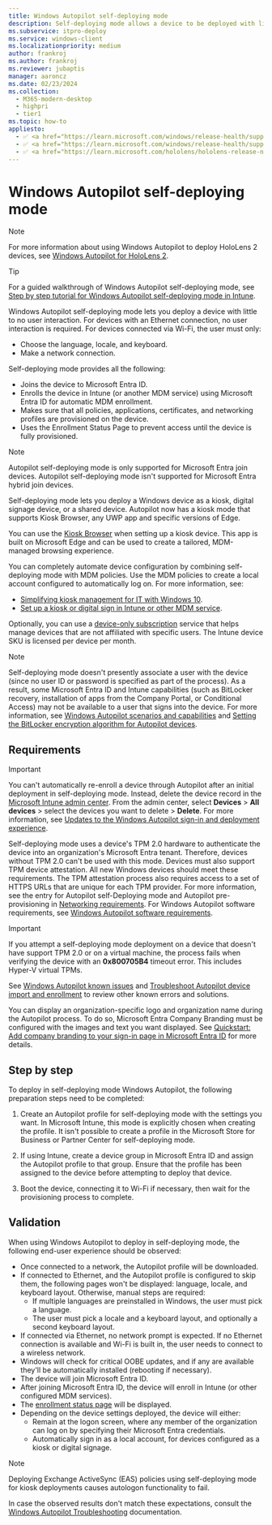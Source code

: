 ```yaml
---
title: Windows Autopilot self-deploying mode
description: Self-deploying mode allows a device to be deployed with little to no user interaction. This mode is designed to deploy Windows as a kiosk, digital signage device, or a shared device.
ms.subservice: itpro-deploy
ms.service: windows-client
ms.localizationpriority: medium
author: frankroj
ms.author: frankroj
ms.reviewer: jubaptis
manager: aaroncz
ms.date: 02/23/2024
ms.collection:
  - M365-modern-desktop
  - highpri
  - tier1
ms.topic: how-to
appliesto:
  - ✅ <a href="https://learn.microsoft.com/windows/release-health/supported-versions-windows-client" target="_blank">Windows 11</a>
  - ✅ <a href="https://learn.microsoft.com/windows/release-health/supported-versions-windows-client" target="_blank">Windows 10</a>
  - ✅ <a href="https://learn.microsoft.com/hololens/hololens-release-notes" target="_blank">Windows Holographic</a>
---
```


# Windows Autopilot self-deploying mode

> [!NOTE]
>
> For more information about using Windows Autopilot to deploy HoloLens 2 devices, see [Windows Autopilot for HoloLens 2](/hololens/hololens2-autopilot).

> [!TIP]
>
> For a guided walkthrough of Windows Autopilot self-deploying mode, see [Step by step tutorial for Windows Autopilot self-deploying mode in Intune](tutorial/self-deploying/self-deploying-workflow.md).

Windows Autopilot self-deploying mode lets you deploy a device with little to no user interaction. For devices with an Ethernet connection, no user interaction is required. For devices connected via Wi-Fi, the user must only:

- Choose the language, locale, and keyboard.
- Make a network connection.

Self-deploying mode provides all the following:

- Joins the device to Microsoft Entra ID.
- Enrolls the device in Intune (or another MDM service) using Microsoft Entra ID for automatic MDM enrollment.
- Makes sure that all policies, applications, certificates, and networking profiles are provisioned on the device.
- Uses the Enrollment Status Page to prevent access until the device is fully provisioned.

> [!NOTE]
>
> Autopilot self-deploying mode is only supported for Microsoft Entra join devices. Autopilot self-deploying mode isn't supported for Microsoft Entra hybrid join devices.

Self-deploying mode lets you deploy a Windows device as a kiosk, digital signage device, or a shared device.
Autopilot now has a kiosk mode that supports Kiosk Browser, any UWP app and specific versions of Edge.

You can use the [Kiosk Browser](https://www.microsoft.com/p/kiosk-browser/9ngb5s5xg2kp?rtc=1&activetab=pivot:overviewtab) when setting up a kiosk device. This app is built on Microsoft Edge and can be used to create a tailored, MDM-managed browsing experience.

You can completely automate device configuration by combining self-deploying mode with MDM policies. Use the MDM policies to create a local account configured to automatically log on. For more information, see:

- [Simplifying kiosk management for IT with Windows 10](https://techcommunity.microsoft.com/t5/windows-it-pro-blog/simplifying-kiosk-management-for-it-with-windows-10/ba-p/187691).
- [Set up a kiosk or digital sign in Intune or other MDM service](/windows/configuration/setup-kiosk-digital-signage#set-up-a-kiosk-or-digital-sign-in-intune-or-other-mdm-service).

Optionally, you can use a [device-only subscription](https://techcommunity.microsoft.com/t5/microsoft-endpoint-manager-blog/microsoft-intune-announces-device-only-subscription-for-shared/ba-p/280817) service that helps manage devices that are not affiliated with specific users. The Intune device SKU is licensed per device per month.

> [!NOTE]
>
> Self-deploying mode doesn't presently associate a user with the device (since no user ID or password is specified as part of the process). As a result, some Microsoft Entra ID and Intune capabilities (such as BitLocker recovery, installation of apps from the Company Portal, or Conditional Access) may not be available to a user that signs into the device. For more information, see [Windows Autopilot scenarios and capabilities](windows-autopilot-scenarios.md) and [Setting the BitLocker encryption algorithm for Autopilot devices](bitlocker.md).

## Requirements

> [!IMPORTANT]
>
> You can't automatically re-enroll a device through Autopilot after an initial deployment in self-deploying mode. Instead, delete the device record in the [Microsoft Intune admin center](https://go.microsoft.com/fwlink/?linkid=2109431). From the admin center, select **Devices** > **All devices** > select the devices you want to delete > **Delete**.  For more information, see [Updates to the Windows Autopilot sign-in and deployment experience](https://techcommunity.microsoft.com/t5/intune-customer-success/updates-to-the-windows-autopilot-sign-in-and-deployment/ba-p/2848452).

Self-deploying mode uses a device's TPM 2.0 hardware to authenticate the device into an organization's Microsoft Entra tenant. Therefore, devices without TPM 2.0 can't be used with this mode. Devices must also support TPM device attestation. All new Windows devices should meet these requirements. The TPM attestation process also requires access to a set of HTTPS URLs that are unique for each TPM provider. For more information, see the entry for Autopilot self-Deploying mode and Autopilot pre-provisioning in [Networking requirements](networking-requirements.md#tpm). For Windows Autopilot software requirements, see [Windows Autopilot software requirements](./software-requirements.md).

> [!IMPORTANT]
>
> If you attempt a self-deploying mode deployment on a device that doesn't have support TPM 2.0 or on a virtual machine, the process fails when verifying the device with an **0x800705B4** timeout error. This includes Hyper-V virtual TPMs.
>
> See [Windows Autopilot known issues](known-issues.md) and [Troubleshoot Autopilot device import and enrollment](troubleshoot-device-enrollment.md) to review other known errors and solutions.

You can display an organization-specific logo and organization name during the Autopilot process. To do so, Microsoft Entra Company Branding must be configured with the images and text you want displayed. See [Quickstart: Add company branding to your sign-in page in Microsoft Entra ID](/azure/active-directory/fundamentals/customize-branding) for more details.

## Step by step

To deploy in self-deploying mode Windows Autopilot, the following preparation steps need to be completed:

1. Create an Autopilot profile for self-deploying mode with the settings you want. In Microsoft Intune, this mode is explicitly chosen when creating the profile. It isn't possible to create a profile in the Microsoft Store for Business or Partner Center for self-deploying mode.

1. If using Intune, create a device group in Microsoft Entra ID and assign the Autopilot profile to that group. Ensure that the profile has been assigned to the device before attempting to deploy that device.

1. Boot the device, connecting it to Wi-Fi if necessary, then wait for the provisioning process to complete.

## Validation

When using Windows Autopilot to deploy in self-deploying mode, the following end-user experience should be observed:

- Once connected to a network, the Autopilot profile will be downloaded.
- If connected to Ethernet, and the Autopilot profile is configured to skip them, the following pages won't be displayed: language, locale, and keyboard layout. Otherwise, manual steps are required:
  - If multiple languages are preinstalled in Windows, the user must pick a language.
  - The user must pick a locale and a keyboard layout, and optionally a second keyboard layout.
- If connected via Ethernet, no network prompt is expected. If no Ethernet connection is available and Wi-Fi is built in, the user needs to connect to a wireless network.
- Windows will check for critical OOBE updates, and if any are available they'll be automatically installed (rebooting if necessary).
- The device will join Microsoft Entra ID.
- After joining Microsoft Entra ID, the device will enroll in Intune (or other configured MDM services).
- The [enrollment status page](enrollment-status.md) will be displayed.
- Depending on the device settings deployed, the device will either:
  - Remain at the logon screen, where any member of the organization can log on by specifying their Microsoft Entra credentials.
  - Automatically sign in as a local account, for devices configured as a kiosk or digital signage.

>[!NOTE]
>
> Deploying Exchange ActiveSync (EAS) policies using self-deploying mode for kiosk deployments causes autologon functionality to fail.

In case the observed results don't match these expectations, consult the [Windows Autopilot Troubleshooting](troubleshooting.md) documentation.
